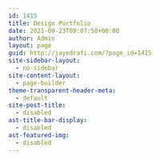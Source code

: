 ```yaml
---
id: 1415
title: Design Portfolio
date: 2021-09-23T09:07:58+00:00
author: Admin
layout: page
guid: http://jayedrafi.com/?page_id=1415
site-sidebar-layout:
  - no-sidebar
site-content-layout:
  - page-builder
theme-transparent-header-meta:
  - default
site-post-title:
  - disabled
ast-title-bar-display:
  - disabled
ast-featured-img:
  - disabled
---
```

